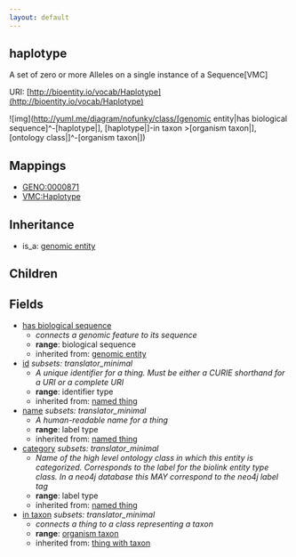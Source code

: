 ```yaml
---
layout: default
---
```


## haplotype


A set of zero or more Alleles on a single instance of a Sequence[VMC]

URI: [http://bioentity.io/vocab/Haplotype](http://bioentity.io/vocab/Haplotype)


![img](http://yuml.me/diagram/nofunky/class/[genomic entity|has biological sequence]^-[haplotype|], [haplotype|]-in taxon >[organism taxon|], [ontology class|]^-[organism taxon|])
## Mappings

 * [GENO:0000871](http://purl.obolibrary.org/obo/GENO_0000871)
 * [VMC:Haplotype](http://purl.obolibrary.org/obo/VMC_Haplotype)

## Inheritance

 *  is_a: [genomic entity](GenomicEntity.html)

## Children



## Fields

 * [has biological sequence](has_biological_sequence.html)
    * _connects a genomic feature to its sequence_
    * __range__: biological sequence
    * inherited from: [genomic entity](GenomicEntity.html)
 * [id](id.html) *subsets: translator_minimal*
    * _A unique identifier for a thing. Must be either a CURIE shorthand for a URI or a complete URI_
    * __range__: identifier type
    * inherited from: [named thing](NamedThing.html)
 * [name](name.html) *subsets: translator_minimal*
    * _A human-readable name for a thing_
    * __range__: label type
    * inherited from: [named thing](NamedThing.html)
 * [category](category.html) *subsets: translator_minimal*
    * _Name of the high level ontology class in which this entity is categorized. Corresponds to the label for the biolink entity type class. In a neo4j database this MAY correspond to the neo4j label tag_
    * __range__: label type
    * inherited from: [named thing](NamedThing.html)
 * [in taxon](in_taxon.html) *subsets: translator_minimal*
    * _connects a thing to a class representing a taxon_
    * __range__: [organism taxon](OrganismTaxon.html)
    * inherited from: [thing with taxon](ThingWithTaxon.html)
